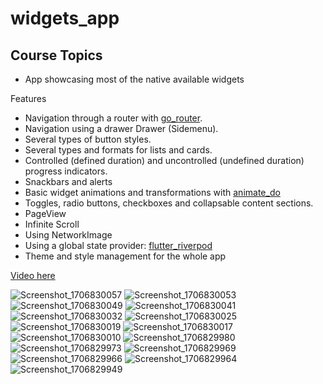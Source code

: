 # widgets_app

## Course Topics

- App showcasing most of the native available widgets

Features
- Navigation through a router with [go_router](https://pub.dev/packages/go_router).
- Navigation using a drawer Drawer (Sidemenu).
- Several types of button styles.
- Several types and formats for lists and cards.
- Controlled (defined duration) and uncontrolled (undefined duration) progress indicators.
- Snackbars and alerts
- Basic widget animations and transformations with [animate_do](https://pub.dev/packages/animate_do)
- Toggles, radio buttons, checkboxes and collapsable content sections.
- PageView 
- Infinite Scroll
- Using NetworkImage
- Using a global state provider: [flutter_riverpod](https://pub.dev/packages/flutter_riverpod)
- Theme and style management for the whole app

[Video here](https://drive.google.com/file/d/1kFuOhKHr-o1SfC8NXnCWJarsrin2rkVB/view?usp=drive_link)

![Screenshot_1706830057](https://github.com/leoCarrillo-BTS/Flutter_05_widgets/assets/60411044/211bb197-02fa-48db-9705-8c45fbafd9f8)
![Screenshot_1706830053](https://github.com/leoCarrillo-BTS/Flutter_05_widgets/assets/60411044/c95761bf-3476-4c67-99e7-97487dfd4bb6)
![Screenshot_1706830049](https://github.com/leoCarrillo-BTS/Flutter_05_widgets/assets/60411044/73c6722d-7eba-4a37-b552-141b499b6026)
![Screenshot_1706830041](https://github.com/leoCarrillo-BTS/Flutter_05_widgets/assets/60411044/62477e3f-c306-4533-8002-121d8df79bdd)
![Screenshot_1706830032](https://github.com/leoCarrillo-BTS/Flutter_05_widgets/assets/60411044/0fb4af39-875e-4188-a6d7-e24d706583b4)
![Screenshot_1706830025](https://github.com/leoCarrillo-BTS/Flutter_05_widgets/assets/60411044/6afade76-c705-47d7-9d8e-e20918abc630)
![Screenshot_1706830019](https://github.com/leoCarrillo-BTS/Flutter_05_widgets/assets/60411044/9ba76016-204e-492c-91aa-c00ad213928a)
![Screenshot_1706830017](https://github.com/leoCarrillo-BTS/Flutter_05_widgets/assets/60411044/dac332c2-ad57-4797-9314-a8aae386a6fa)
![Screenshot_1706830010](https://github.com/leoCarrillo-BTS/Flutter_05_widgets/assets/60411044/275fcf15-3823-40aa-85b3-575e5b9eb502)
![Screenshot_1706829980](https://github.com/leoCarrillo-BTS/Flutter_05_widgets/assets/60411044/9f2f919a-6085-4beb-8450-e8db439c4ec4)
![Screenshot_1706829973](https://github.com/leoCarrillo-BTS/Flutter_05_widgets/assets/60411044/a6c732f7-ae9d-4bfa-ad95-5d04f08498eb)
![Screenshot_1706829969](https://github.com/leoCarrillo-BTS/Flutter_05_widgets/assets/60411044/41b82d99-cfbd-424c-a2ed-bcaab0670b2a)
![Screenshot_1706829966](https://github.com/leoCarrillo-BTS/Flutter_05_widgets/assets/60411044/1004961b-97a5-4aaf-9040-451859fef6bb)
![Screenshot_1706829964](https://github.com/leoCarrillo-BTS/Flutter_05_widgets/assets/60411044/4c972981-0b88-45c4-895e-c721e22dd756)
![Screenshot_1706829949](https://github.com/leoCarrillo-BTS/Flutter_05_widgets/assets/60411044/a274f5a2-c0e1-4dd8-9b5b-72fd27ff55b3)

